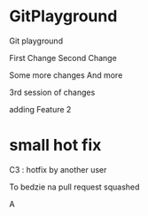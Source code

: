 # GitPlayground
Git playground

First Change 
Second Change

Some more changes
And more

3rd session of changes

adding Feature 2

small hot fix
=======
C3 : hotfix by another user


To bedzie na pull request squashed

A
